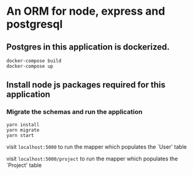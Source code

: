 # An ORM for node, express and postgresql

## Postgres in this application is dockerized.

```
docker-compose build
docker-compose up
```
## Install node js packages required for this application
### Migrate the schemas and run the application


```
yarn install
yarn migrate
yarn start
```

visit `localhost:5000` to run the mapper which populates the `User' table

visit `localhost:5000/project` to run the mapper which populates the `Project' table

